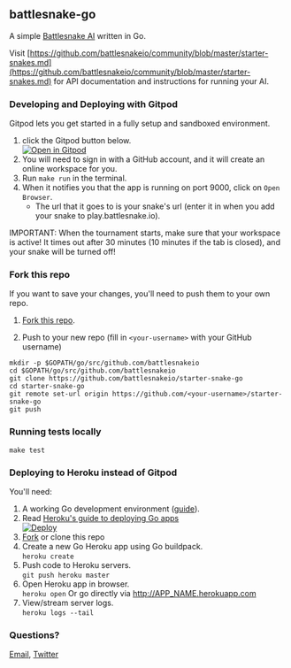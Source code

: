 ## battlesnake-go

A simple [Battlesnake AI](http://battlesnake.io) written in Go.

Visit [https://github.com/battlesnakeio/community/blob/master/starter-snakes.md](https://github.com/battlesnakeio/community/blob/master/starter-snakes.md) for API documentation and instructions for running your AI.

### Developing and Deploying with Gitpod

Gitpod lets you get started in a fully setup and sandboxed environment.

1. click the Gitpod button below. <br>
[![Open in Gitpod](https://gitpod.io/button/open-in-gitpod.svg)](https://gitpod.io/#https://github.com/battlesnakeio/starter-snake-go)
1. You will need to sign in with a GitHub account, and it will create an online workspace for you.
1. Run `make run` in the terminal. 
1. When it notifies you that the app is running on port 9000, click on `Open Browser`.
      - The url that it goes to is your snake's url (enter it in when you add your snake to play.battlesnake.io).

IMPORTANT: When the tournament starts, make sure that your workspace is active! It times out after 30 minutes (10 minutes if the tab is closed), and your snake will be turned off!

### Fork this repo

If you want to save your changes, you'll need to push them to your own repo. 

1. [Fork this repo](https://github.com/battlesnakeio/starter-snake-go/fork).

1. Push to your new repo (fill in `<your-username>` with your GitHub username)
```
mkdir -p $GOPATH/go/src/github.com/battlesnakeio
cd $GOPATH/go/src/github.com/battlesnakeio
git clone https://github.com/battlesnakeio/starter-snake-go 
cd starter-snake-go
git remote set-url origin https://github.com/<your-username>/starter-snake-go
git push
```

### Running tests locally

```
make test
```

### Deploying to Heroku instead of Gitpod

You'll need:
  1. A working Go development environment ([guide](https://golang.org/doc/install)).
  1. Read [Heroku's guide to deploying Go apps](https://devcenter.heroku.com/articles/getting-started-with-go#introduction) <br>
[![Deploy](https://www.herokucdn.com/deploy/button.png)](https://heroku.com/deploy)
1. [Fork](#fork-this-repo) or clone this repo 
1. Create a new Go Heroku app using Go buildpack.<br>
`
heroku create
`
1. Push code to Heroku servers.<br>
`
git push heroku master
`
1. Open Heroku app in browser.<br>
`
heroku open
`
Or go directly via http://APP_NAME.herokuapp.com
1. View/stream server logs.<br>
`
heroku logs --tail
`

### Questions?

[Email](mailto:battlesnake@sendwithus.com), [Twitter](http://twitter.com/send_with_us)
